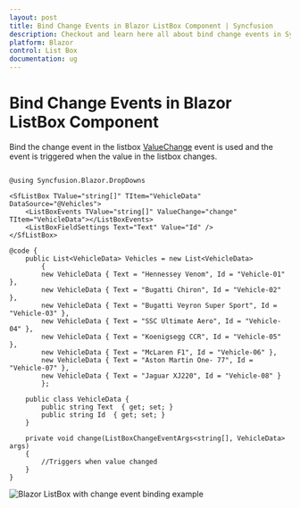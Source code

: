 ```yaml
---
layout: post
title: Bind Change Events in Blazor ListBox Component | Syncfusion
description: Checkout and learn here all about bind change events in Syncfusion Blazor ListBox component and more.
platform: Blazor
control: List Box
documentation: ug
---
```


# Bind Change Events in Blazor ListBox Component

Bind the change event in the listbox [ValueChange](https://help.syncfusion.com/cr/blazor/Syncfusion.Blazor.DropDowns.SfListBox-2.html) event is used and the event is triggered when the value in the listbox changes.

```cshtml

@using Syncfusion.Blazor.DropDowns

<SfListBox TValue="string[]" TItem="VehicleData" DataSource="@Vehicles">
    <ListBoxEvents TValue="string[]" ValueChange="change" TItem="VehicleData"></ListBoxEvents>
    <ListBoxFieldSettings Text="Text" Value="Id" />
</SfListBox>

@code {
    public List<VehicleData> Vehicles = new List<VehicleData>
        {
        new VehicleData { Text = "Hennessey Venom", Id = "Vehicle-01" },
        new VehicleData { Text = "Bugatti Chiron", Id = "Vehicle-02" },
        new VehicleData { Text = "Bugatti Veyron Super Sport", Id = "Vehicle-03" },
        new VehicleData { Text = "SSC Ultimate Aero", Id = "Vehicle-04" },
        new VehicleData { Text = "Koenigsegg CCR", Id = "Vehicle-05" },
        new VehicleData { Text = "McLaren F1", Id = "Vehicle-06" },
        new VehicleData { Text = "Aston Martin One- 77", Id = "Vehicle-07" },
        new VehicleData { Text = "Jaguar XJ220", Id = "Vehicle-08" }
        };

    public class VehicleData {
        public string Text  { get; set; }
        public string Id  { get; set; }
    }

    private void change(ListBoxChangeEventArgs<string[], VehicleData> args)
    {
        //Triggers when value changed
    }
}

```

![Blazor ListBox with change event binding example](./../images/blazor-listbox.png)